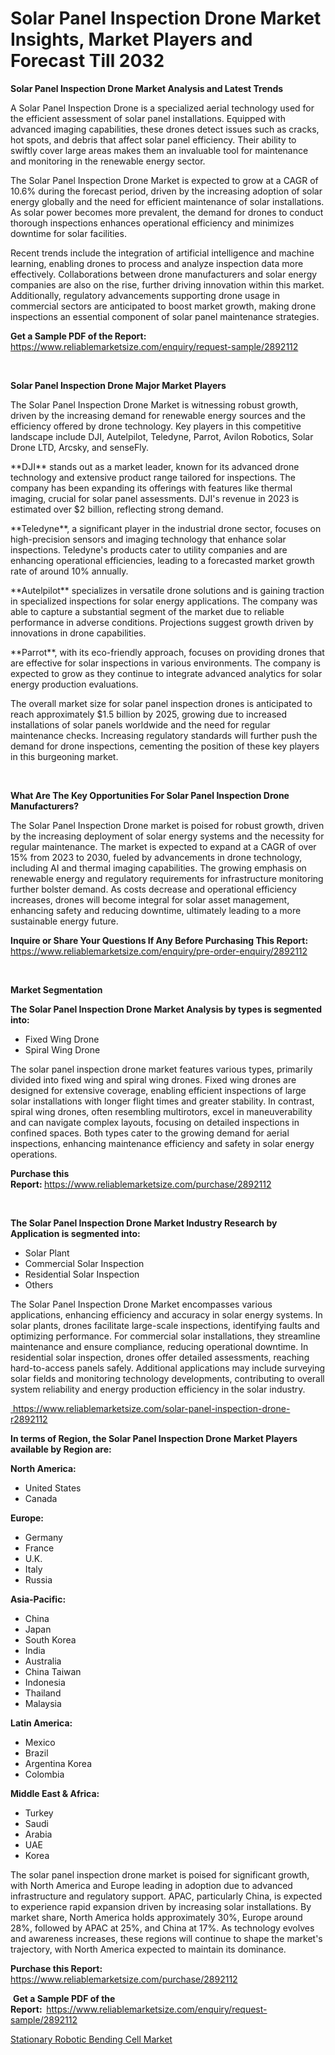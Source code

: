 <p><h1>Solar Panel Inspection Drone Market Insights, Market Players and Forecast Till 2032</h1></p><p><strong>Solar Panel Inspection Drone Market Analysis and Latest Trends</strong></p>
<p><p>A Solar Panel Inspection Drone is a specialized aerial technology used for the efficient assessment of solar panel installations. Equipped with advanced imaging capabilities, these drones detect issues such as cracks, hot spots, and debris that affect solar panel efficiency. Their ability to swiftly cover large areas makes them an invaluable tool for maintenance and monitoring in the renewable energy sector.</p><p>The Solar Panel Inspection Drone Market is expected to grow at a CAGR of 10.6% during the forecast period, driven by the increasing adoption of solar energy globally and the need for efficient maintenance of solar installations. As solar power becomes more prevalent, the demand for drones to conduct thorough inspections enhances operational efficiency and minimizes downtime for solar facilities. </p><p>Recent trends include the integration of artificial intelligence and machine learning, enabling drones to process and analyze inspection data more effectively. Collaborations between drone manufacturers and solar energy companies are also on the rise, further driving innovation within this market. Additionally, regulatory advancements supporting drone usage in commercial sectors are anticipated to boost market growth, making drone inspections an essential component of solar panel maintenance strategies.</p></p>
<p><strong>Get a Sample PDF of the Report:&nbsp;</strong> <a href="https://www.reliablemarketsize.com/enquiry/request-sample/2892112?utm_campaign=3175&utm_medium=2&utm_source=Github&utm_content=ia&utm_term=15032025&utm_id=solar-panel-inspection-drone">https://www.reliablemarketsize.com/enquiry/request-sample/2892112</a></p>
<p>&nbsp;</p>
<p><strong>Solar Panel Inspection Drone Major Market Players</strong></p>
<p><p>The Solar Panel Inspection Drone Market is witnessing robust growth, driven by the increasing demand for renewable energy sources and the efficiency offered by drone technology. Key players in this competitive landscape include DJI, Autelpilot, Teledyne, Parrot, Avilon Robotics, Solar Drone LTD, Arcsky, and senseFly.</p><p>**DJI** stands out as a market leader, known for its advanced drone technology and extensive product range tailored for inspections. The company has been expanding its offerings with features like thermal imaging, crucial for solar panel assessments. DJI's revenue in 2023 is estimated over $2 billion, reflecting strong demand.</p><p>**Teledyne**, a significant player in the industrial drone sector, focuses on high-precision sensors and imaging technology that enhance solar inspections. Teledyne's products cater to utility companies and are enhancing operational efficiencies, leading to a forecasted market growth rate of around 10% annually.</p><p>**Autelpilot** specializes in versatile drone solutions and is gaining traction in specialized inspections for solar energy applications. The company was able to capture a substantial segment of the market due to reliable performance in adverse conditions. Projections suggest growth driven by innovations in drone capabilities.</p><p>**Parrot**, with its eco-friendly approach, focuses on providing drones that are effective for solar inspections in various environments. The company is expected to grow as they continue to integrate advanced analytics for solar energy production evaluations.</p><p>The overall market size for solar panel inspection drones is anticipated to reach approximately $1.5 billion by 2025, growing due to increased installations of solar panels worldwide and the need for regular maintenance checks. Increasing regulatory standards will further push the demand for drone inspections, cementing the position of these key players in this burgeoning market.</p></p>
<p>&nbsp;</p>
<p><strong>What Are The Key Opportunities For Solar Panel Inspection Drone Manufacturers?</strong></p>
<p><p>The Solar Panel Inspection Drone market is poised for robust growth, driven by the increasing deployment of solar energy systems and the necessity for regular maintenance. The market is expected to expand at a CAGR of over 15% from 2023 to 2030, fueled by advancements in drone technology, including AI and thermal imaging capabilities. The growing emphasis on renewable energy and regulatory requirements for infrastructure monitoring further bolster demand. As costs decrease and operational efficiency increases, drones will become integral for solar asset management, enhancing safety and reducing downtime, ultimately leading to a more sustainable energy future.</p></p>
<p><strong>Inquire or Share Your Questions If Any Before Purchasing This Report:</strong> <a href="https://www.reliablemarketsize.com/enquiry/pre-order-enquiry/2892112?utm_campaign=3175&utm_medium=2&utm_source=Github&utm_content=ia&utm_term=15032025&utm_id=solar-panel-inspection-drone">https://www.reliablemarketsize.com/enquiry/pre-order-enquiry/2892112</a></p>
<p>&nbsp;</p>
<p><strong>Market Segmentation</strong></p>
<p><strong>The Solar Panel Inspection Drone Market Analysis by types is segmented into:</strong></p>
<p><ul><li>Fixed Wing Drone</li><li>Spiral Wing Drone</li></ul></p>
<p><p>The solar panel inspection drone market features various types, primarily divided into fixed wing and spiral wing drones. Fixed wing drones are designed for extensive coverage, enabling efficient inspections of large solar installations with longer flight times and greater stability. In contrast, spiral wing drones, often resembling multirotors, excel in maneuverability and can navigate complex layouts, focusing on detailed inspections in confined spaces. Both types cater to the growing demand for aerial inspections, enhancing maintenance efficiency and safety in solar energy operations.</p></p>
<p><strong>Purchase this Report:&nbsp;</strong><a href="https://www.reliablemarketsize.com/purchase/2892112?utm_campaign=3175&utm_medium=2&utm_source=Github&utm_content=ia&utm_term=15032025&utm_id=solar-panel-inspection-drone">https://www.reliablemarketsize.com/purchase/2892112</a></p>
<p>&nbsp;</p>
<p><strong>The Solar Panel Inspection Drone Market Industry Research by Application is segmented into:</strong></p>
<p><ul><li>Solar Plant</li><li>Commercial Solar Inspection</li><li>Residential Solar Inspection</li><li>Others</li></ul></p>
<p><p>The Solar Panel Inspection Drone Market encompasses various applications, enhancing efficiency and accuracy in solar energy systems. In solar plants, drones facilitate large-scale inspections, identifying faults and optimizing performance. For commercial solar installations, they streamline maintenance and ensure compliance, reducing operational downtime. In residential solar inspection, drones offer detailed assessments, reaching hard-to-access panels safely. Additional applications may include surveying solar fields and monitoring technology developments, contributing to overall system reliability and energy production efficiency in the solar industry.</p></p>
<p><a href="https://www.reliablemarketsize.com/solar-panel-inspection-drone-r2892112?utm_campaign=3175&utm_medium=2&utm_source=Github&utm_content=ia&utm_term=15032025&utm_id=solar-panel-inspection-drone">&nbsp;https://www.reliablemarketsize.com/solar-panel-inspection-drone-r2892112</a></p>
<p><strong>In terms of Region, the Solar Panel Inspection Drone Market Players available by Region are:</strong></p>
<p>
    <p> <strong> North America: </strong>
        <ul>
            <li>United States</li>
            <li>Canada</li>
        </ul>
        </p> 
    <p> <strong> Europe: </strong>
        <ul>
            <li>Germany</li>
            <li>France</li>
            <li>U.K.</li>
            <li>Italy</li>
            <li>Russia</li>
        </ul>
        </p> 
    <p> <strong> Asia-Pacific: </strong>
        <ul>
            <li>China</li>
            <li>Japan</li>
            <li>South Korea</li>
            <li>India</li>
            <li>Australia</li>
            <li>China Taiwan</li>
            <li>Indonesia</li>
            <li>Thailand</li>
            <li>Malaysia</li>
        </ul>
        </p> 
    <p> <strong> Latin America: </strong>
        <ul>
            <li>Mexico</li>
            <li>Brazil</li>
            <li>Argentina Korea</li>
            <li>Colombia</li>
        </ul>
        </p> 
    <p> <strong> Middle East & Africa: </strong>
        <ul>
            <li>Turkey</li>
            <li>Saudi</li>
            <li>Arabia</li>
            <li>UAE</li>
            <li>Korea</li>
        </ul>
    </p>
    </p>
<p><p>The solar panel inspection drone market is poised for significant growth, with North America and Europe leading in adoption due to advanced infrastructure and regulatory support. APAC, particularly China, is expected to experience rapid expansion driven by increasing solar installations. By market share, North America holds approximately 30%, Europe around 28%, followed by APAC at 25%, and China at 17%. As technology evolves and awareness increases, these regions will continue to shape the market's trajectory, with North America expected to maintain its dominance.</p></p>
<p><strong>Purchase this Report: </strong><a href="https://www.reliablemarketsize.com/purchase/2892112?utm_campaign=3175&utm_medium=2&utm_source=Github&utm_content=ia&utm_term=15032025&utm_id=solar-panel-inspection-drone">https://www.reliablemarketsize.com/purchase/2892112</a></p>
<p>&nbsp;<strong>Get a Sample PDF of the Report:&nbsp;&nbsp;</strong><a href="https://www.reliablemarketsize.com/enquiry/request-sample/2892112?utm_campaign=3175&utm_medium=2&utm_source=Github&utm_content=ia&utm_term=15032025&utm_id=solar-panel-inspection-drone">https://www.reliablemarketsize.com/enquiry/request-sample/2892112</a></p>
<p><strong></strong></p>
<p><p><a href="https://github.com/lalolatiot/Market-Research-Report-List-1/blob/main/stationary-robotic-bending-cell-market.md?utm_campaign=3175&utm_medium=2&utm_source=Github&utm_content=ia&utm_term=15032025&utm_id=solar-panel-inspection-drone">Stationary Robotic Bending Cell Market</a></p></p>